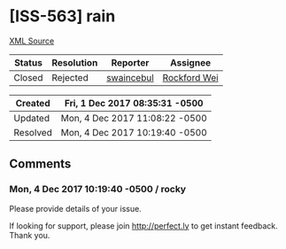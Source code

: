 # [ISS-563] rain

[XML Source](../xml/ISS-563.xml)
<p></p>





Status|Resolution|Reporter|Assignee
------|----------|--------|--------
Closed|Rejected|[swaincebul](swaincebul@gmai.com)|[Rockford Wei]($rocky)





Created|Fri, 1 Dec 2017 08:35:31 -0500
-------|--------------
Updated|Mon, 4 Dec 2017 11:08:22 -0500
Resolved|Mon, 4 Dec 2017 10:19:40 -0500


## Comments




### Mon, 4 Dec 2017 10:19:40 -0500 / rocky 

<p><p>Please provide details of your issue. </p>

<p>If looking for support, please join <a href="http://perfect.ly/" class="external-link" rel="nofollow">http://perfect.ly</a> to get instant feedback. Thank you.<br/>
 </p></p>


